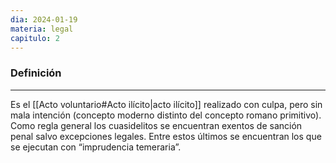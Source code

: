 ```yaml
---
dia: 2024-01-19
materia: legal
capitulo: 2
---
```

### Definición
---
Es el [[Acto voluntario#Acto ilícito|acto ilícito]] realizado con culpa, pero sin mala intención (concepto moderno distinto del concepto romano primitivo). Como regla general los cuasidelitos se encuentran exentos de sanción penal salvo excepciones legales. Entre estos últimos se encuentran los que se ejecutan con “imprudencia temeraria”.